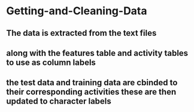 # Getting-and-Cleaning-Data
## The data is extracted from the text files 
## along with the features table and activity tables to use as column labels
## the test data and training data are cbinded to their corresponding activities these are then updated to character labels
## 
